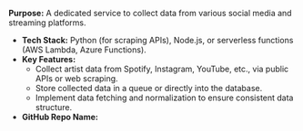 **Purpose:** A dedicated service to collect data from various social media and streaming platforms.

- **Tech Stack:** Python (for scraping APIs), Node.js, or serverless functions (AWS Lambda, Azure Functions).
- **Key Features:**
    - Collect artist data from Spotify, Instagram, YouTube, etc., via public APIs or web scraping.
    - Store collected data in a queue or directly into the database.
    - Implement data fetching and normalization to ensure consistent data structure.
- **GitHub Repo Name:**